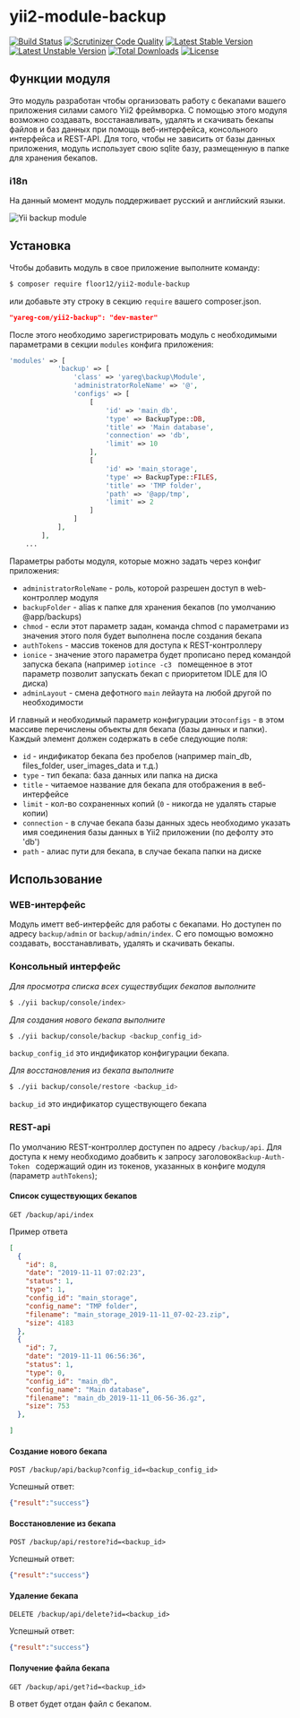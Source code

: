 # yii2-module-backup

[![Build Status](https://travis-ci.org/floor12/yii2-module-files.svg?branch=master)](https://travis-ci.org/floor12/yii2-module-backup)
[![Scrutinizer Code Quality](https://scrutinizer-ci.com/g/floor12/yii2-module-backup/badges/quality-score.png?b=master)](https://scrutinizer-ci.com/g/floor12/yii2-module-backup/?branch=master)
[![Latest Stable Version](https://poser.pugx.org/floor12/yii2-module-backup/v/stable)](https://packagist.org/packages/floor12/yii2-module-backup)
[![Latest Unstable Version](https://poser.pugx.org/floor12/yii2-module-backup/v/unstable)](https://packagist.org/packages/floor12/yii2-module-backup)
[![Total Downloads](https://poser.pugx.org/floor12/yii2-module-backup/downloads)](https://packagist.org/packages/floor12/yii2-module-backup)
[![License](https://poser.pugx.org/floor12/yii2-module-backup/license)](https://packagist.org/packages/floor12/yii2-module-backup)

## Функции модуля

Это модуль разработан чтобы организовать работу с бекапами вашего приложения силами самого Yii2
 фреймворка. С помощью этого модуля возможно создавать, восстанавливать, удалять и скачивать бекапы файлов и баз данных 
 при помощь веб-интерфейса, консольного интерфейса и REST-API. Для того, чтобы не зависить от базы данных приложения, модуль использует свою
 sqlite базу, размещенную в папке для хранения бекапов.

### i18n
На данный момент модуль поддерживает русский и английский языки.
 
![Yii backup module](https://floor12.net/files/default/get?hash=4895685e3392ade4e0e2a40a762bc4fe)

## Установка

Чтобы добавить модуль в свое приложение выполните команду:
 ```bash
 $ composer require floor12/yii2-module-backup
 ```
или добавьте эту строку в секцию `require` вашего composer.json.
 ```json
 "yareg-com/yii2-backup": "dev-master"
 ```
 
 После этого необходимо зарегистрировать модуль с необходимыми параметрами в секции `modules` конфига приложения:
 ```php  
 'modules' => [
             'backup' => [
                 'class' => 'yareg\backup\Module',
                 'administratorRoleName' => '@',
                 'configs' => [
                     [
                         'id' => 'main_db',
                         'type' => BackupType::DB,
                         'title' => 'Main database',
                         'connection' => 'db',
                         'limit' => 10
                     ],
                     [
                         'id' => 'main_storage',
                         'type' => BackupType::FILES,
                         'title' => 'TMP folder',
                         'path' => '@app/tmp',
                         'limit' => 2
                     ]
                 ]
             ],
         ],
     ...
 ```

Параметры работы модуля, которые можно задать через конфиг приложения:
- `administratorRoleName` - роль, которой разрешен доступ в web-контроллер модуля
- `backupFolder` - alias к папке для хранения бекапов (по умолчанию @app/backups)
- `chmod` -  если этот параметр задан, команда chmod с параметрами из значения этого поля будет выполнена после создания бекапа
- `authTokens` - массив токенов для доступа к REST-контроллеру
- `ionice` - значение этого параметра будет прописано перед командой запуска бекапа (например `iotince -c3
` помещенное в этот параметр позволит запускать бекап с приоритетом IDLE для IO диска)
 - `adminLayout` - смена дефотного  `main` лейаута на любой другой по необходимости
 
И главный и необходимый параметр конфигурации это`configs` - в этом массиве перечислены объекты для бекапа (базы данных и папки).
 Каждый элемент должен содержать в себе следующие поля:
 - `id` - индификатор бекапа без пробелов (например main_db, files_folder, user_images_data и т.д.)
 - `type` - тип бекапа: база данных или папка на диска
 - `title` - читаемое название для бекапа для отображения в веб-интерфейсе
 - `limit` - кол-во сохраненных копий (`0` - никогда не удалять старые копии)
 - `connection` - в случае бекапа базы данных здесь необходимо указать имя соединения базы данных в Yii2 приложении (по дефолту это 'db')
 - `path` - алиас пути для бекапа, в случае бекапа папки на диске
 
    
## Использование

### WEB-интерфейс

Модуль иметт веб-интерфейс для работы с бекапами. Но доступен по адресу `backup/admin` or `backup/admin/index`.
С его помощью воможно создавать, восстанавливать, удалять и скачивать бекапы.

 ### Консольный интерфейс
 
*Для просмотра списка всех существубщих бекапов выполните*
 ```bash
$ ./yii backup/console/index>
```

*Для создания нового бекапа выполните*
 ```bash
$ ./yii backup/console/backup <backup_config_id>
```
`backup_config_id` это индификатор конфигурации бекапа.


*Для восстановления из бекапа выполните*
 ```bash
$ ./yii backup/console/restore <backup_id>
```
`backup_id` это индификатор существующего бекапа

### REST-api

По умолчанию REST-контроллер доступен по адресу `/backup/api`.
Для доступа к нему необходимо доабвить к запросу заголовок`Backup-Auth-Token
` содержащий один из токенов, указанных в конфиге модуля (параметр `authTokens`);


#### Список существующих бекапов
`GET /backup/api/index` 

Пример ответа
```json
[
  {
    "id": 8,
    "date": "2019-11-11 07:02:23",
    "status": 1,
    "type": 1,
    "config_id": "main_storage",
    "config_name": "TMP folder",
    "filename": "main_storage_2019-11-11_07-02-23.zip",
    "size": 4183
  },
  {
    "id": 7,
    "date": "2019-11-11 06:56:36",
    "status": 1,
    "type": 0,
    "config_id": "main_db",
    "config_name": "Main database",
    "filename": "main_db_2019-11-11_06-56-36.gz",
    "size": 753
  },

]
```


#### Создание нового бекапа
`POST /backup/api/backup?config_id=<backup_config_id>` 

Успешный ответ:
```json
{"result":"success"}
```

#### Восстановление из бекапа
`POST /backup/api/restore?id=<backup_id>` 

Успешный ответ:
```json
{"result":"success"}
```

#### Удаление бекапа
`DELETE /backup/api/delete?id=<backup_id>` 

Успешный ответ:
```json
{"result":"success"}
```

#### Получение файла бекапа
`GET /backup/api/get?id=<backup_id>` 

В ответ будет отдан файл с бекапом.
